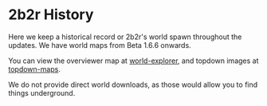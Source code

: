 # 2b2r History

Here we keep a historical record or 2b2r's world spawn throughout the updates. We have world maps from Beta 1.6.6 onwards.

You can view the overviewer map at [world-explorer](world-explorer), and topdown images at [topdown-maps](topdown-maps).

We do not provide direct world downloads, as those would allow you to find things underground.
